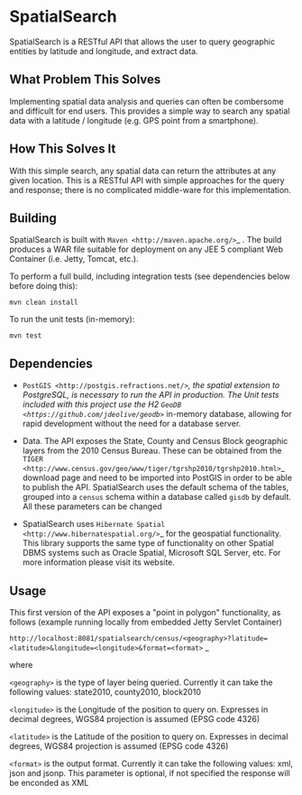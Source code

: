SpatialSearch
=============

SpatialSearch is a RESTful API that allows the user to query geographic entities by latitude and longitude, and extract data. 


What Problem This Solves
------------------------

Implementing spatial data analysis and queries can often be combersome and difficult for end users.  This provides a simple way to search any spatial data with a latitude / longitude (e.g. GPS point from a smartphone).  


How This Solves It
------------------
With this simple search, any spatial data can return the attributes at any given location.  This is a RESTful API with simple approaches for the query and response; there is no complicated middle-ware for this implementation.


Building
--------

SpatialSearch is built with `Maven <http://maven.apache.org/>`_ . The build produces a WAR file suitable for deployment on any JEE 5 compliant Web Container (i.e. Jetty, Tomcat, etc.). 

To perform a full build, including integration tests (see dependencies below before doing this):

`mvn clean install`

To run the unit tests (in-memory):

`mvn test`


Dependencies
------------

* `PostGIS <http://postgis.refractions.net/>`_, the spatial extension to PostgreSQL, is necessary to run the API in production. The Unit tests included with this project use the H2 `GeoDB <https://github.com/jdeolive/geodb>`_ in-memory database, allowing for rapid development without the need for a database server. 

* Data. The API exposes the State, County and Census Block geographic layers from the 2010 Census Bureau. These can be obtained from the `TIGER <http://www.census.gov/geo/www/tiger/tgrshp2010/tgrshp2010.html>`_ download page and need to be imported into PostGIS in order to be able to publish the API. SpatialSearch uses the default schema of the tables, grouped into a `census` schema within a database called `gisdb` by default. All these parameters can be changed

* SpatialSearch uses `Hibernate Spatial <http://www.hibernatespatial.org/>`_ for the geospatial functionality. This library supports the same type of functionality on other Spatial DBMS systems such as Oracle Spatial, Microsoft SQL Server, etc. For more information please visit its website.

Usage
-----

This first version of the API exposes a "point in polygon" functionality, as follows (example running locally from embedded Jetty Servlet Container)

`http://localhost:8081/spatialsearch/census/<geography>?latitude=<latitude>&longitude=<longitude>&format=<format>` _

where

``<geography>`` is the type of layer being queried. Currently it can take the following values: state2010, county2010, block2010

``<longitude>`` is the Longitude of the position to query on. Expresses in decimal degrees, WGS84 projection is assumed (EPSG code 4326)

``<latitude>`` is the Latitude of the position to query on. Expresses in decimal degrees, WGS84 projection is assumed (EPSG code 4326)

``<format>`` is the output format. Currently it can take the following values: xml, json and jsonp. This parameter is optional, if not specified the response will be enconded as XML


